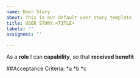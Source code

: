 ```yaml
---
name: User Story
about: This is our default user story template
title: USER STORY:<TITLE>
labels: ''
assignees: ''

---
```


As a **role** I can **capability**, so that **received benefit**

##Acceptance Criteria:
*a
*b
*c
